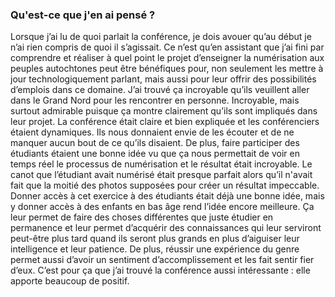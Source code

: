 ### Qu'est-ce que j'en ai pensé ? 

Lorsque j’ai lu de quoi parlait la conférence, je dois avouer qu’au début je n’ai rien compris de quoi il s’agissait. Ce n’est qu’en assistant que j’ai fini par comprendre et réaliser à quel point le projet d’enseigner la numérisation aux peuples autochtones peut être bénéfiques pour, non seulement les mettre à jour technologiquement parlant, mais aussi pour leur offrir des possibilités d’emplois dans ce domaine. J’ai trouvé ça incroyable qu’ils veuillent aller dans le Grand Nord pour les rencontrer en personne. Incroyable, mais surtout admirable puisque ça montre clairement qu’ils sont impliqués dans leur projet. La conférence était claire et bien expliquée et les conférenciers étaient dynamiques. Ils nous donnaient envie de les écouter et de ne manquer aucun bout de ce qu’ils disaient. De plus, faire participer des étudiants étaient une bonne idée vu que ça nous permettait de voir en temps réel le processus de numérisation et le résultat était incroyable. Le canot que l’étudiant avait numérisé était presque parfait alors qu’il n'avait fait que la moitié des photos supposées pour créer un résultat impeccable. Donner accès à cet exercice à des étudiants était déjà une bonne idée, mais y donner accès à des enfants en bas âge rend l’idée encore meilleure. Ça leur permet de faire des choses différentes que juste étudier en permanence et leur permet d’acquérir des connaissances qui leur serviront peut-être plus tard quand ils seront plus grands en plus d’aiguiser leur intelligence et leur patience. De plus, réussir une expérience du genre permet aussi d’avoir un sentiment d’accomplissement et les fait sentir fier d’eux. C’est pour ça que j’ai trouvé la conférence aussi intéressante : elle apporte beaucoup de positif.

